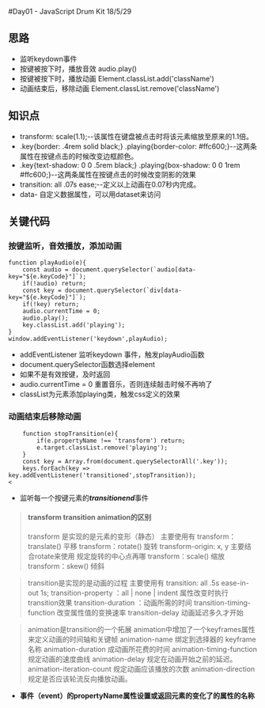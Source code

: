 #Day01 - JavaScript Drum Kit
18/5/29

## 思路
- 监听keydown事件
- 按键被按下时，播放音效 audio.play()
- 按键被按下时，播放动画 Element.classList.add('className')
- 动画结束后，移除动画 Element.classList.remove('className')

## 知识点
- transform: scale(1.1);--该属性在键盘被点击时将该元素缩放至原来的1.1倍。
- .key{border: .4rem solid black;} .playing{border-color: #ffc600;}--这两条属性在按键点击的时候改变边框颜色。
- .key{text-shadow: 0 0 .5rem black;} .playing{box-shadow: 0 0 1rem #ffc600;}--这两条属性在按键点击的时候改变阴影的效果
- transition: all .07s ease;--定义以上动画在0.07秒内完成。
- data- 自定义数据属性，可以用dataset来访问

## 关键代码
### 按键监听，音效播放，添加动画
```
function playAudio(e){
    const audio = document.querySelector(`audio[data-key="${e.keyCode}"]`);
    if(!audio) return;
    const key = document.querySelector(`div[data-key="${e.keyCode}"]`);
    if(!key) return;
    audio.currentTime = 0;
    audio.play();
    key.classList.add('playing');
}
window.addEventListener('keydown',playAudio);
```

- addEventListener 监听keydown 事件，触发playAudio函数
- document.querySelector函数选择element
- 如果不是有效按键，及时返回
- audio.currentTime = 0   重置音乐，否则连续敲击时候不再响了
- classList为元素添加playing类，触发css定义的效果

### 动画结束后移除动画
```
    function stopTransition(e){
        if(e.propertyName !== 'transform') return;
        e.target.classList.remove('playing');
    }
    const key = Array.from(document.querySelectorAll('.key'));
    keys.forEach(key => key.addEventListener('transitioned',stopTransition));
<
```
- 监听每一个按键元素的***transitionend***事件

> #### transform transition animation的区别
> transform 是实现的是元素的变形（静态）
> 主要使用有
> transform：translate() 平移 
> transform：rotate() 旋转 
> transform-origin: x, y 主要结合rotate来使用 规定旋转的中心点再哪 
> transform：scale() 缩放 
> transform：skew() 倾斜

> transition是实现的是动画的过程
> 主要使用有
> transition: all .5s ease-in-out 1s; 
> transition-property ：all | none | indent 属性改变时执行transition效果 
> transition-duration ：动画所需的时间 
> transition-timing-function 改变属性值的变换速率 
> transition-delay 动画延迟多久才开始

> animation是transition的一个拓展
> animation中增加了一个keyframes属性来定义动画的时间轴和关键帧 
> animation-name 绑定到选择器的 keyframe 名称 
> animation-duration 成动画所花费的时间 
> animation-timing-function 规定动画的速度曲线 
> animation-delay 规定在动画开始之前的延迟。 
> animation-iteration-count 规定动画应该播放的次数 
> animation-direction 规定是否应该轮流反向播放动画。

- **事件（event）的propertyName属性设置或返回元素的变化了的属性的名称**